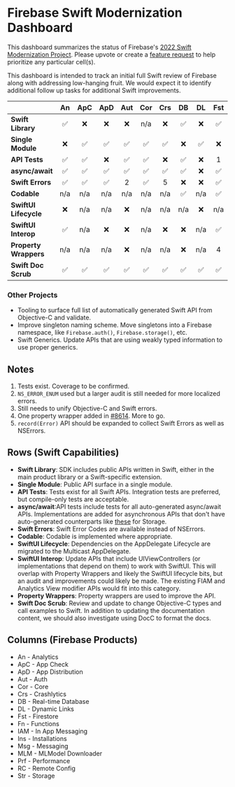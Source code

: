 # Firebase Swift Modernization Dashboard

This dashboard summarizes the status of Firebase's [2022 Swift Modernization Project](ROADMAP.md).
Please upvote or create a [feature request](https://github.com/firebase/firebase-ios-sdk/issues)
to help prioritize any particular cell(s).

This dashboard is intended to track an initial full Swift review of Firebase along with addressing low-hanging fruit. We would expect it to identify additional follow up
tasks for additional Swift improvements.

|                       | An    | ApC   | ApD   | Aut   | Cor   | Crs   | DB    | DL    | Fst   | Fn    | IAM   | Ins   | Msg   | MLM   | Prf   | RC    | Str   |
|   :---                | :---: | :---: | :---: | :---: | :---: | :---: | :---: | :---: | :---: | :---: | :---: | :---: | :---: | :---: | :---: | :---: | :---: |
| **Swift Library**     | ✅    | ❌    |❌     | ❌   | n/a  | ❌    |  ✅   | ❌   |  ✅   | ✅    |  ✅   | ❌   | ❌   | ✅    | ❌    |  ✅  | ✅   |
| **Single Module**     |   ❌  | ✅    |✅     | ✅   | ✅   |  ✅   |  ❌  |  ✅   |  ❌   | ✅    |  ❌  | ✅    |  ✅  | ✅    |  ✅   | ❌   | ✅  |
| **API Tests**         |  ✅   |  ✅   |❌     | ✅   | ✅   | ❌    |  ✅   | ❌   | 1     |  ✅   | 1     | ✅    | ✅   | 1     | ❌    |  ✅  | ✅  |
| **async/await**       |  ✅   |  ✅   | ✅    | ✅   |  ✅  | ✅    |  ✅   | ❌   |  ✅   |  ✅   | ✅   | ✅    | ✅   | ❌    | ✅    |  ✅  | ✅   |
| **Swift Errors**      |  ✅   |  ✅   | ✅    | 2    | ✅   | 5      | ❌    | ❌   |  ✅   | ❌   | ❌    |  ✅   |  ✅  | ✅    | ✅    |   ✅ | 3    |
| **Codable**           |  n/a  | n/a   | n/a    | n/a  | n/a   | n/a   |  ✅   | n/a   |  ✅   | ✅   | n/a   | n/a   | n/a   | n/a   | n/a   |   ✅  | n/a   |
| **SwiftUI Lifecycle** |  ❌   | n/a   | n/a   | ❌   | n/a   | n/a   | n/a   | ❌    | n/a   | n/a   | n/a   | n/a   | ❌    | n/a   | ❌    | n/a   | n/a   |
| **SwiftUI Interop**   |   ✅  | n/a   | ❌    | ❌   | n/a   | ❌    | ❌    | n/a   | ✅   | n/a   | ✅    | n/a   | n/a   | n/a   | ❌    | n/a   | n/a   |
| **Property Wrappers** |  n/a  | n/a   | n/a   | ❌    | n/a   | n/a   | ❌    | n/a   | 4     | n/a   | n/a   | n/a   | n/a   | n/a   | n/a   | ❌   | n/a   |
| **Swift Doc Scrub**   |   ✅  |  ✅   | ✅    | ✅   | ✅   | ✅    |  ✅   |  ✅   |  ✅  |  ✅   |  ✅    | ✅  |  ✅   | ✅   |  ✅   |  ✅   |  ✅|

### Other Projects
- Tooling to surface full list of automatically generated Swift API from Objective-C and validate.
- Improve singleton naming scheme. Move singletons into a Firebase namespace, like `Firebase.auth()`, `Firebase.storage()`, etc.
- Swift Generics. Update APIs that are using weakly typed information to use proper generics.

## Notes
1. Tests exist. Coverage to be confirmed.
2. `NS_ERROR_ENUM` used but a larger audit is still needed for more localized errors.
3. Still needs to unify Objective-C and Swift errors.
4. One property wrapper added in [#8614](https://github.com/firebase/firebase-ios-sdk/pull/8614). More to go.
5. `record(Error)` API should be expanded to collect Swift Errors as well as NSErrors.

## Rows (Swift Capabilities)
* **Swift Library**: SDK includes public APIs written in Swift, either in the main product library or a Swift-specific extension.
* **Single Module**: Public API surface in a single module.
* **API Tests**: Tests exist for all Swift APIs. Integration tests are preferred, but compile-only tests are acceptable.
* **async/await**:API tests include tests for all auto-generated async/await APIs. Implementations are added for
asynchronous APIs that don't have auto-generated counterparts like
[these](https://github.com/firebase/firebase-ios-sdk/blob/master/FirebaseStorage/Tests/Integration/StorageAsyncAwait.swift)
for Storage.
* **Swift Errors**: Swift Error Codes are available instead of NSErrors.
* **Codable**: Codable is implemented where appropriate.
* **SwiftUI Lifecycle**: Dependencies on the AppDelegate Lifecycle are migrated to the Multicast AppDelegate.
* **SwiftUI Interop**: Update APIs that include UIViewControllers (or implementations that depend on them) to work with SwiftUI. This will overlap with
Property Wrappers and likely the SwiftUI lifecycle bits, but an audit and improvements could likely be made. The existing FIAM and Analytics View modifier
APIs would fit into this category.
* **Property Wrappers**: Property wrappers are used to improve the API.
* **Swift Doc Scrub**: Review and update to change Objective-C types and call examples to Swift. In addition to updating the documentation content, we
should also investigate using DocC to format the docs.

## Columns (Firebase Products)
* An - Analytics
* ApC - App Check
* ApD - App Distribution
* Aut - Auth
* Cor - Core
* Crs - Crashlytics
* DB - Real-time Database
* DL - Dynamic Links
* Fst - Firestore
* Fn - Functions
* IAM - In App Messaging
* Ins - Installations
* Msg - Messaging
* MLM - MLModel Downloader
* Prf - Performance
* RC - Remote Config
* Str - Storage
